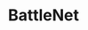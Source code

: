 ---
title: BattleNet
excerpt: >-
  Displays a list of accounts in a specific category according to your
  parameters.
api:
  file: market.json
  operationId: Category.BattleNet
hidden: false
---